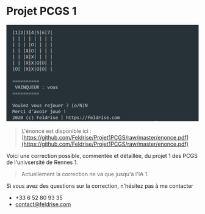 # Projet PCGS 1

![Image du résultat](https://github.com/Feldrise/Projet1PCGS/raw/master/projet.png)

> L'énoncé est disponible ici : [https://github.com/Feldrise/Projet1PCGS/raw/master/enonce.pdf](https://github.com/Feldrise/Projet1PCGS/raw/master/enonce.pdf)

Voici une correction possible, commentée et détaillée, du projet 1 des PCGS de l'univsersité de Rennes 1.

> Actuellement la correction ne va que jusqu'à l'IA 1.

Si vous avez des questions sur la correction, n'hésitez pas à me contacter 

 - +33 6 52 80 93 35
 - contact@feldrise.com 